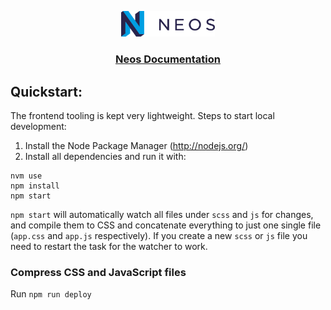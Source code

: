 <p align="center">
	<a href="http://neos.io">
		<img src="img/neos_primary.svg" width="150">
	</a>
</p>

<h3 align="center"><a href="http://docs.neos.io">Neos Documentation</a></h3>

## Quickstart:

The frontend tooling is kept very lightweight. Steps to start local development:

1. Install the Node Package Manager (http://nodejs.org/)
2. Install all dependencies and run it with:
```
nvm use
npm install
npm start
```

`npm start` will automatically watch all files under `scss` and `js` for changes, and compile them to CSS and concatenate everything to just one single file (`app.css` and `app.js` respectively). 
If you create a new `scss` or `js` file you need to restart the task for the watcher to work. 

### Compress CSS and JavaScript files

Run `npm run deploy`
